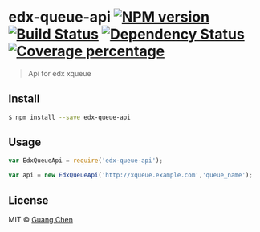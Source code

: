 # edx-queue-api [![NPM version][npm-image]][npm-url] [![Build Status][travis-image]][travis-url] [![Dependency Status][daviddm-image]][daviddm-url] [![Coverage percentage][coveralls-image]][coveralls-url]
> Api for edx xqueue


## Install

```sh
$ npm install --save edx-queue-api
```


## Usage

```js
var EdxQueueApi = require('edx-queue-api');

var api = new EdxQueueApi('http://xqueue.example.com','queue_name');
```

## License

MIT © [Guang Chen](https://github.com/cgcgbcbc)


[npm-image]: https://badge.fury.io/js/edx-queue-api.svg
[npm-url]: https://npmjs.org/package/edx-queue-api
[travis-image]: https://travis-ci.org/cgcgbcbc/edx-queue-api.svg?branch=master
[travis-url]: https://travis-ci.org/cgcgbcbc/edx-queue-api
[daviddm-image]: https://david-dm.org/cgcgbcbc/edx-queue-api.svg?theme=shields.io
[daviddm-url]: https://david-dm.org/cgcgbcbc/edx-queue-api
[coveralls-image]: https://coveralls.io/repos/cgcgbcbc/edx-queue-api/badge.svg
[coveralls-url]: https://coveralls.io/r/cgcgbcbc/edx-queue-api
